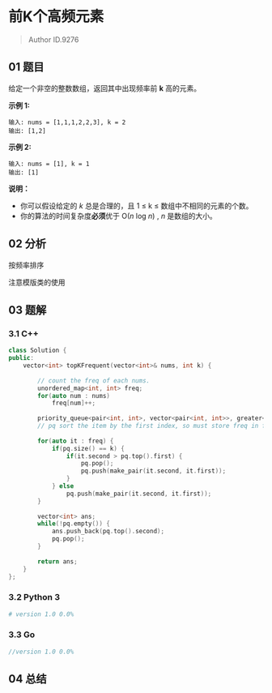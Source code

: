 # 前K个高频元素
> Author ID.9276

## 01 题目

给定一个非空的整数数组，返回其中出现频率前 **k** 高的元素。

**示例 1:**

```
输入: nums = [1,1,1,2,2,3], k = 2
输出: [1,2]
```

**示例 2:**

```
输入: nums = [1], k = 1
输出: [1]
```

**说明：**

- 你可以假设给定的 *k* 总是合理的，且 1 ≤ k ≤ 数组中不相同的元素的个数。
- 你的算法的时间复杂度**必须**优于 O(*n* log *n*) , *n* 是数组的大小。

## 02 分析

按频率排序

注意模版类的使用

## 03 题解

### 3.1 C++

```c++
class Solution {
public:
    vector<int> topKFrequent(vector<int>& nums, int k) {
        
        // count the freq of each nums.
        unordered_map<int, int> freq;
        for(auto num : nums)
            freq[num]++;
        
        priority_queue<pair<int, int>, vector<pair<int, int>>, greater<pair<int, int>>> pq;
        // pq sort the item by the first index, so must store freq in first index.
        
        for(auto it : freq) {
            if(pq.size() == k) {
                if(it.second > pq.top().first) {
                    pq.pop();
                    pq.push(make_pair(it.second, it.first));
                }
            } else
                pq.push(make_pair(it.second, it.first));
        }
        
        vector<int> ans;
        while(!pq.empty()) {
            ans.push_back(pq.top().second);
            pq.pop();
        }
        
        return ans;
    }
};
```

### 3.2 Python 3

```python
# version 1.0 0.0%

```

### 3.3 Go

```Go
//version 1.0 0.0%

```



## 04 总结

